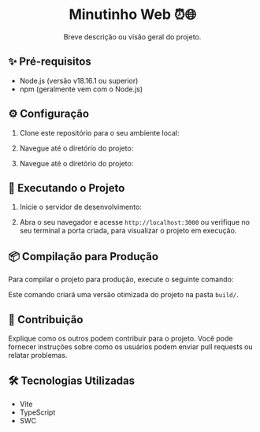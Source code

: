 <h1 align="center">Minutinho Web ⏰🌐</h1>

<p align="center">
  Breve descrição ou visão geral do projeto.
</p>

## ✨ Pré-requisitos

- Node.js (versão v18.16.1 ou superior)
- npm (geralmente vem com o Node.js)

## ⚙️ Configuração

1. Clone este repositório para o seu ambiente local:

2. Navegue até o diretório do projeto:

2. Navegue até o diretório do projeto:

## 🚀 Executando o Projeto

1. Inicie o servidor de desenvolvimento:

2. Abra o seu navegador e acesse `http://localhost:3000` ou verifique no seu terminal a porta criada, para visualizar o projeto em execução.

## 📦 Compilação para Produção

Para compilar o projeto para produção, execute o seguinte comando:

Este comando criará uma versão otimizada do projeto na pasta `build/`.

## 🤝 Contribuição

Explique como os outros podem contribuir para o projeto. Você pode fornecer instruções sobre como os usuários podem enviar pull requests ou relatar problemas.

## 🛠️ Tecnologias Utilizadas

- Vite
- TypeScript
- SWC
